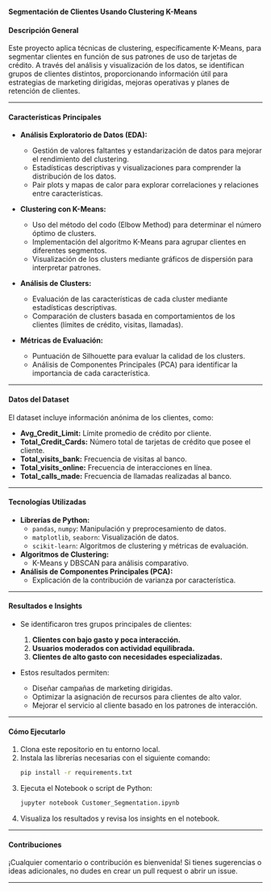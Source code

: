  **Segmentación de Clientes Usando Clustering K-Means**  

#### **Descripción General**  
Este proyecto aplica técnicas de clustering, específicamente K-Means, para segmentar clientes en función de sus patrones de uso de tarjetas de crédito. A través del análisis y visualización de los datos, se identifican grupos de clientes distintos, proporcionando información útil para estrategias de marketing dirigidas, mejoras operativas y planes de retención de clientes.  

---

#### **Características Principales**  
- **Análisis Exploratorio de Datos (EDA):**  
  - Gestión de valores faltantes y estandarización de datos para mejorar el rendimiento del clustering.
  - Estadísticas descriptivas y visualizaciones para comprender la distribución de los datos.  
  - Pair plots y mapas de calor para explorar correlaciones y relaciones entre características.  

- **Clustering con K-Means:**  
  - Uso del método del codo (Elbow Method) para determinar el número óptimo de clusters.  
  - Implementación del algoritmo K-Means para agrupar clientes en diferentes segmentos.  
  - Visualización de los clusters mediante gráficos de dispersión para interpretar patrones.  

- **Análisis de Clusters:**  
  - Evaluación de las características de cada cluster mediante estadísticas descriptivas.  
  - Comparación de clusters basada en comportamientos de los clientes (límites de crédito, visitas, llamadas).  

- **Métricas de Evaluación:**  
  - Puntuación de Silhouette para evaluar la calidad de los clusters.  
  - Análisis de Componentes Principales (PCA) para identificar la importancia de cada característica.  

---

#### **Datos del Dataset**  
El dataset incluye información anónima de los clientes, como:  
- **Avg_Credit_Limit:** Límite promedio de crédito por cliente.  
- **Total_Credit_Cards:** Número total de tarjetas de crédito que posee el cliente.  
- **Total_visits_bank:** Frecuencia de visitas al banco.  
- **Total_visits_online:** Frecuencia de interacciones en línea.  
- **Total_calls_made:** Frecuencia de llamadas realizadas al banco.  

---

#### **Tecnologías Utilizadas**  
- **Librerías de Python:**  
  - `pandas`, `numpy`: Manipulación y preprocesamiento de datos.  
  - `matplotlib`, `seaborn`: Visualización de datos.  
  - `scikit-learn`: Algoritmos de clustering y métricas de evaluación.  
- **Algoritmos de Clustering:**  
  - K-Means y DBSCAN para análisis comparativo.  
- **Análisis de Componentes Principales (PCA):**  
  - Explicación de la contribución de varianza por característica. 

---

#### **Resultados e Insights**  
- Se identificaron tres grupos principales de clientes:  
  1. **Clientes con bajo gasto y poca interacción.**  
  2. **Usuarios moderados con actividad equilibrada.**  
  3. **Clientes de alto gasto con necesidades especializadas.**  

- Estos resultados permiten:  
  - Diseñar campañas de marketing dirigidas.  
  - Optimizar la asignación de recursos para clientes de alto valor.  
  - Mejorar el servicio al cliente basado en los patrones de interacción.  


---

#### **Cómo Ejecutarlo**  
1. Clona este repositorio en tu entorno local.  
2. Instala las librerías necesarias con el siguiente comando:  
   ```bash
   pip install -r requirements.txt
   ```  
3. Ejecuta el Notebook o script de Python:  
   ```bash
   jupyter notebook Customer_Segmentation.ipynb
   ```  
4. Visualiza los resultados y revisa los insights en el notebook.  

---

#### **Contribuciones**  
¡Cualquier comentario o contribución es bienvenida! Si tienes sugerencias o ideas adicionales, no dudes en crear un pull request o abrir un issue.  

---
